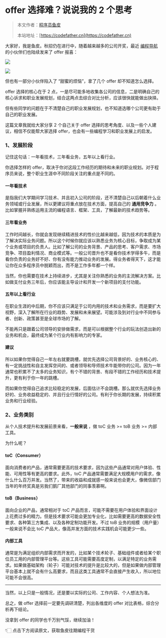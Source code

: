 # offer 选择难？说说我的 2 个思考

> 本文作者：[程序员鱼皮](https://yuyuanweb.feishu.cn/wiki/Abldw5WkjidySxkKxU2cQdAtnah)
>
> 本站地址：[https://codefather.cn](https://codefather.cn)

大家好，我是鱼皮。秋招仍在进行中，随着越来越多的公司开奖，最近 [编程导航](https://mp.weixin.qq.com/s/eNjauC-3361z-l7fy3VssA)  的小伙伴们也陆续发来了 offer 报喜：

![](https://pic.yupi.icu/1/image-20231028183709246.png)

![](https://pic.yupi.icu/1/image-20231028183746479.png)

但也有一部分小伙伴陷入了 “甜蜜的烦恼”，拿了几个 offer 却不知道怎么选择。

offer 选择的核心在于 2 点，一是尽可能多地收集各公司的信息，二是明确自己的核心诉求和职业发展规划，结合这两点去综合对比分析，应该很快就能做出抉择。

但有些同学的问题在于不清楚自己的职业发展规划，也不知道选哪个公司更有助于自己的职业发展。

这篇文章我就给大家分享 2 个自己关于 offer 选择的思考角度、以及一些个人建议，相信不仅能帮大家选择 offer，也会有一些编程学习和职业发展上的启发。



### 1、发展阶段

记住这句话：一年看技术，三年看业务，五年以上看行业。

你选择怎样的 offer，取决于你对这段工作经历的期待和未来的职业规划。对于程序员来说，整个职业生涯中不同阶段关注的重点是不同的。



#### 一年看技术

是指我们大学期间学习技术、并且初入公司的阶段，还不清楚自己以后朝着什么业务领域或行业发展，所以更建议将重点放在技术方面，提高自己的 **通用竞争力** 。比如掌握并熟练运用主流的编程语言、框架、工具，了解最新的技术趋势等。



#### 三年看业务

工作时间越长，你就会发现继续精进技术的性价比越来越低，因为技术的本质是为了解决实际业务问题。所以这个时候你就应该以熟悉业务为核心目标，争取成为某个业务或项目的负责人。比如了解公司的业务背景、产品的思考、客户需求、市场竞争、项目盈利情况、商业模式等。一般公司晋升也不是看你技术学得多牛，而是看你负责的业务好不好、你有没有能力推动业务的发展。得业务者得天下，这才能让你在众多程序员中脱颖而出，而不是工作多年都一个样。

当然，你也需要在技术上持续进步，尤其是关注你熟悉的业务的主流解决方案。比如做支付业务三年后，你应该能主导设计和开发一个新项目的支付功能。



#### 五年以上看行业

在职业生涯的中后期，你不应该只满足于公司内用的技术和业务需求，而是要扩大视野，深入了解所在行业的趋势、发展和未来展望。可能涉及到对行业中不同参与者、创新、政策甚至是全球市场的了解。

不能再只是跟着公司领导的安排做需求，而是可以根据整个行业的玩法创造出新的业务和机会，最终成为某个行业内有影响力的专家。



#### 建议

所以如果你觉得自己一年左右就要跳槽，就优先选择公司背景好的、业务核心的、有一定挑战性和自主发挥空间的、或者领导和导师技术牛能带你的公司。因为一年通常也积累不了太多的业务知识，有个不错的背景、有段不错的工作经历和技术提升，更有利于你一年的跳槽。

而如果你觉得自己追求比较稳定的发展，后面估计不会跳槽。那么就优先选择业务好的、业务收益稳定的、并且行业行情好的公司。有利于你长期的发展，持续积累业务和行业经验。



### 2、业务类别

从个人技术提升和发展前景来看，**一般来说** ，做 toC 业务 >= toB 业务 >= 内部工具。

为什么呢？

#### toC（Consumer）

面向消费者的产品，通常需要更高的技术要求，因为这些产品通常对用户体验、性能、可用性等有更高的要求。此外，toC 产品通常需要满足大规模用户的需求，像什么什么百万并发。当然了，带来的收益和成就感一般来说也会更大，像微信部门当年的年终奖真是另我们鹅厂其他部门的同事羡慕啊。



#### toB（Business）

面向企业的产品，通常相对于 toC 产品而言，可能不需要在用户体验和界面设计上花费过多的精力。但是技术要求可能会更加专业化，比如需要更高的数据安全性要求、各种第三方集成、以及各种定制功能开发。不过 toB 业务的规模（用户量）一般来说不会比 toC 产品大，像高并发方面的技术实践机会可能更少一些。



#### 内部工具

通常是为满足组织内部需求而开发的，比如某个技术轮子、基础组件或者给某个职位员工用的内部管理平台等。这些工具可能需要高度定制，以满足特定的业务需求。如果做基础架构（轮子）可能对技术的提升是比较大的，但是如果做内部管理平台基本上就不会有什么高要求，而且这类工具通常不会直接产生收入，所以地位可能不会很高。



---



当然，以上只是一般情况，还是要以实际的公司、工作内容、个人想法为准。

总之，做 offer 选择前一定要先调研清楚，列出各维度的 offer 对比表格，综合分析再下结论。

没拿到 offer 的同学也千万别气馁，继续加油！

👇🏻 点击下方阅读原文，获取鱼皮往期编程干货